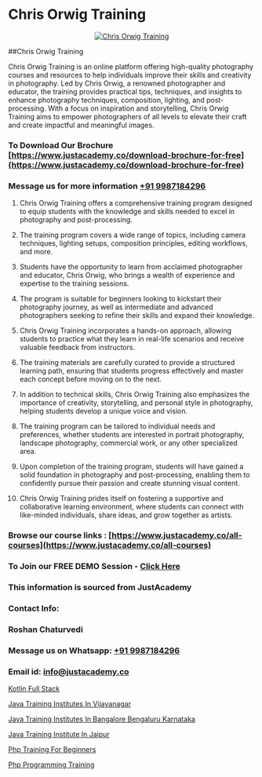 # Chris Orwig Training

<p align="center">
  <a href="https://justacademy.co/course-detail/photoshop-training">
    <img src="https://justacademy.co/storage2/course_image/1676637576_course_image.webp" alt="Chris Orwig Training">
  </a>
</p>
##Chris Orwig Training

Chris Orwig Training is an online platform offering high-quality photography courses and resources to help individuals improve their skills and creativity in photography. Led by Chris Orwig, a renowned photographer and educator, the training provides practical tips, techniques, and insights to enhance photography techniques, composition, lighting, and post-processing. With a focus on inspiration and storytelling, Chris Orwig Training aims to empower photographers of all levels to elevate their craft and create impactful and meaningful images.
### To Download Our Brochure [https://www.justacademy.co/download-brochure-for-free](https://www.justacademy.co/download-brochure-for-free)
### Message us for more information [+91 9987184296](https://api.whatsapp.com/send?phone=919987184296)
1) Chris Orwig Training offers a comprehensive training program designed to equip students with the knowledge and skills needed to excel in photography and post-processing.

2) The training program covers a wide range of topics, including camera techniques, lighting setups, composition principles, editing workflows, and more.

3) Students have the opportunity to learn from acclaimed photographer and educator, Chris Orwig, who brings a wealth of experience and expertise to the training sessions.

4) The program is suitable for beginners looking to kickstart their photography journey, as well as intermediate and advanced photographers seeking to refine their skills and expand their knowledge.

5) Chris Orwig Training incorporates a hands-on approach, allowing students to practice what they learn in real-life scenarios and receive valuable feedback from instructors.

6) The training materials are carefully curated to provide a structured learning path, ensuring that students progress effectively and master each concept before moving on to the next.

7) In addition to technical skills, Chris Orwig Training also emphasizes the importance of creativity, storytelling, and personal style in photography, helping students develop a unique voice and vision.

8) The training program can be tailored to individual needs and preferences, whether students are interested in portrait photography, landscape photography, commercial work, or any other specialized area.

9) Upon completion of the training program, students will have gained a solid foundation in photography and post-processing, enabling them to confidently pursue their passion and create stunning visual content.

10) Chris Orwig Training prides itself on fostering a supportive and collaborative learning environment, where students can connect with like-minded individuals, share ideas, and grow together as artists.

### Browse our course links : [https://www.justacademy.co/all-courses](https://www.justacademy.co/all-courses) 
### To Join our FREE DEMO Session - [Click Here](https://www.justacademy.co/register-for-course-demo)


### This information is sourced from JustAcademy
### Contact Info:
### Roshan Chaturvedi
### Message us on Whatsapp: [+91 9987184296](https://api.whatsapp.com/send?phone=919987184296)
### Email id: [info@justacademy.co](mailto:info@justacademy.co)
                
[Kotlin Full Stack](https://www.linkedin.com/pulse/kotlin-full-stack-justacademy-bay-area-nubmc/)

[Java Training Institutes In Vijayanagar](https://www.linkedin.com/pulse/java-training-institutes-vijayanagar-justacademy-delhi-wqfle?trackingId=KtE%2BRYIXo4t71VXm%2BZLQDw%3D%3D&lipi=urn%3Ali%3Apage%3Ad_flagship3_company_admin%3B3uDtMYf2QJOigjAh01Sv1g%3D%3D)

[Java Training Institutes In Bangalore Bengaluru Karnataka](https://medium.com/@shivamja27/java-training-institutes-in-bangalore-bengaluru-karnataka-02b2028b7513)

[Java Training Institute In Jaipur](https://medium.com/@akanshapatil/java-training-institute-in-jaipur-e40840a38a75)

[Php Training For Beginners](https://justacademyin.github.io/justacademy/php-training-for-beginners)

[Php Programming Training](https://justacademyin.github.io/justacademy/php-programming-training)

